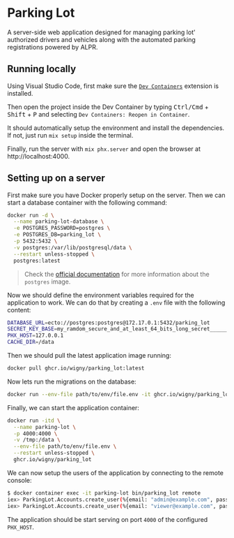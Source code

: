 # Parking Lot

A server-side web application designed for managing parking lot' authorized drivers and vehicles along with the automated parking registrations powered by ALPR.

## Running locally
Using Visual Studio Code, first make sure the [`Dev Containers`](https://marketplace.visualstudio.com/items?itemName=ms-vscode-remote.remote-containers) extension is installed.

Then open the project inside the Dev Container by typing <kbd>Ctrl/Cmd</kbd> + <kbd>Shift</kbd> + <kbd>P</kbd> and selecting `Dev Containers: Reopen in Container`.

It should automatically setup the environment and install the dependencies. If not, just run `mix setup` inside the terminal.

Finally, run the server with `mix phx.server` and open the browser at http://localhost:4000.

## Setting up on a server
First make sure you have Docker properly setup on the server. Then we can start a database container with the following command:

```bash
docker run -d \
  --name parking-lot-database \
  -e POSTGRES_PASSWORD=postgres \
  -e POSTGRES_DB=parking_lot \
  -p 5432:5432 \
  -v postgres:/var/lib/postgresql/data \
  --restart unless-stopped \
  postgres:latest
```
> Check the [official documentation](https://hub.docker.com/_/postgres) for more information about the `postgres` image.

Now we should define the environment variables required for the application to work. We can do that by creating a `.env` file with the following content:

```sh
DATABASE_URL=ecto://postgres:postgres@172.17.0.1:5432/parking_lot
SECRET_KEY_BASE=my_ramdom_secure_and_at_least_64_bits_long_secret_______________
PHX_HOST=127.0.0.1
CACHE_DIR=/data
```

Then we should pull the latest application image running:

```bash
docker pull ghcr.io/wigny/parking_lot:latest
```

Now lets run the migrations on the database:

```bash
docker run --env-file path/to/env/file.env -it ghcr.io/wigny/parking_lot bin/migrate
```

Finally, we can start the application container:

```bash
docker run -itd \
  --name parking-lot \
  -p 4000:4000 \
  -v /tmp:/data \
  --env-file path/to/env/file.env \
  --restart unless-stopped \
  ghcr.io/wigny/parking_lot
```

We can now setup the users of the application by connecting to the remote console:

```bash
$ docker container exec -it parking-lot bin/parking_lot remote
iex> ParkingLot.Accounts.create_user(%{email: "admin@example.com", password: "password", admin: true})
iex> ParkingLot.Accounts.create_user(%{email: "viewer@example.com", password: "password", admin: false})
```

The application should be start serving on port `4000` of the configured `PHX_HOST`.
